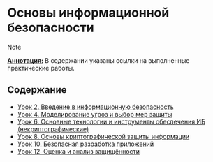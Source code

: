 # Основы информационной безопасности

> [!Note]
> <ins>**Аннотация:**</ins>
> В содержании указаны ссылки на выполненные практические работы.

## Содержание
- [Урок 2. Введение в информационную безопасность](./Урок%202.%20Введение%20в%20информационную%20безопасность.md)
- [Урок 4. Моделирование угроз и выбор мер защиты](./Урок%204.%20Моделирование%20угроз%20и%20выбор%20мер%20защиты.md)
- [Урок 6. Основные технологии и инструменты обеспечения ИБ (некриптографические)](./Урок%206.%20Основные%20технологии%20и%20инструменты%20обеспечения%20ИБ%20(некриптографические).md)
- [Урок 8. Основы криптографической защиты информации](./Урок%208.%20Основы%20криптографической%20защиты%20информации.md)
- [Урок 10. Безопасная разработка приложений](./Урок%2010.%20Безопасная%20разработка%20приложений.md)
- [Урок 12. Оценка и анализ защищённости](./Урок%2012.%20Оценка%20и%20анализ%20защищённости.md)
